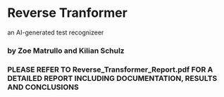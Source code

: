 # Reverse Tranformer
an AI-generated test recognizeer
### by Zoe Matrullo and Kilian Schulz

### PLEASE REFER TO Reverse_Transformer_Report.pdf FOR A DETAILED REPORT INCLUDING DOCUMENTATION, RESULTS AND CONCLUSIONS
